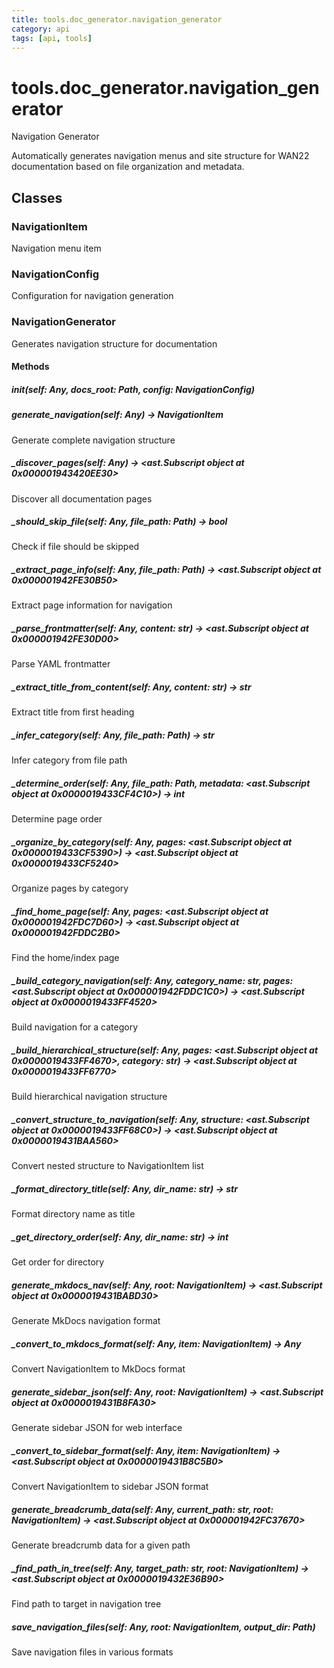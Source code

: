 ```yaml
---
title: tools.doc_generator.navigation_generator
category: api
tags: [api, tools]
---
```


# tools.doc_generator.navigation_generator

Navigation Generator

Automatically generates navigation menus and site structure
for WAN22 documentation based on file organization and metadata.

## Classes

### NavigationItem

Navigation menu item

### NavigationConfig

Configuration for navigation generation

### NavigationGenerator

Generates navigation structure for documentation

#### Methods

##### __init__(self: Any, docs_root: Path, config: NavigationConfig)



##### generate_navigation(self: Any) -> NavigationItem

Generate complete navigation structure

##### _discover_pages(self: Any) -> <ast.Subscript object at 0x000001943420EE30>

Discover all documentation pages

##### _should_skip_file(self: Any, file_path: Path) -> bool

Check if file should be skipped

##### _extract_page_info(self: Any, file_path: Path) -> <ast.Subscript object at 0x000001942FE30B50>

Extract page information for navigation

##### _parse_frontmatter(self: Any, content: str) -> <ast.Subscript object at 0x000001942FE30D00>

Parse YAML frontmatter

##### _extract_title_from_content(self: Any, content: str) -> str

Extract title from first heading

##### _infer_category(self: Any, file_path: Path) -> str

Infer category from file path

##### _determine_order(self: Any, file_path: Path, metadata: <ast.Subscript object at 0x0000019433CF4C10>) -> int

Determine page order

##### _organize_by_category(self: Any, pages: <ast.Subscript object at 0x0000019433CF5390>) -> <ast.Subscript object at 0x0000019433CF5240>

Organize pages by category

##### _find_home_page(self: Any, pages: <ast.Subscript object at 0x000001942FDC7D60>) -> <ast.Subscript object at 0x000001942FDDC2B0>

Find the home/index page

##### _build_category_navigation(self: Any, category_name: str, pages: <ast.Subscript object at 0x000001942FDDC1C0>) -> <ast.Subscript object at 0x0000019433FF4520>

Build navigation for a category

##### _build_hierarchical_structure(self: Any, pages: <ast.Subscript object at 0x0000019433FF4670>, category: str) -> <ast.Subscript object at 0x0000019433FF6770>

Build hierarchical navigation structure

##### _convert_structure_to_navigation(self: Any, structure: <ast.Subscript object at 0x0000019433FF68C0>) -> <ast.Subscript object at 0x0000019431BAA560>

Convert nested structure to NavigationItem list

##### _format_directory_title(self: Any, dir_name: str) -> str

Format directory name as title

##### _get_directory_order(self: Any, dir_name: str) -> int

Get order for directory

##### generate_mkdocs_nav(self: Any, root: NavigationItem) -> <ast.Subscript object at 0x0000019431BABD30>

Generate MkDocs navigation format

##### _convert_to_mkdocs_format(self: Any, item: NavigationItem) -> Any

Convert NavigationItem to MkDocs format

##### generate_sidebar_json(self: Any, root: NavigationItem) -> <ast.Subscript object at 0x0000019431B8FA30>

Generate sidebar JSON for web interface

##### _convert_to_sidebar_format(self: Any, item: NavigationItem) -> <ast.Subscript object at 0x0000019431B8C5B0>

Convert NavigationItem to sidebar JSON format

##### generate_breadcrumb_data(self: Any, current_path: str, root: NavigationItem) -> <ast.Subscript object at 0x000001942FC37670>

Generate breadcrumb data for a given path

##### _find_path_in_tree(self: Any, target_path: str, root: NavigationItem) -> <ast.Subscript object at 0x0000019432E36B90>

Find path to target in navigation tree

##### save_navigation_files(self: Any, root: NavigationItem, output_dir: Path)

Save navigation files in various formats

